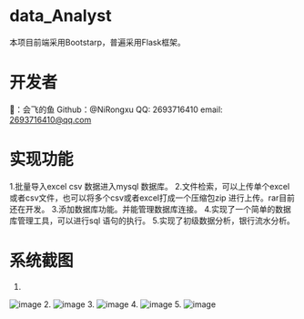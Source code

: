 # data_Analyst
本项目前端采用Bootstarp，普遍采用Flask框架。
# 开发者
👤：会飞的鱼
Github：@NiRongxu
QQ: 2693716410
email: 2693716410@qq.com

# 实现功能
1.批量导入excel csv 数据进入mysql 数据库。
2.文件检索，可以上传单个excel 或者csv文件，也可以将多个csv或者excel打成一个压缩包zip 进行上传。rar目前还在开发。
3.添加数据库功能。并能管理数据库连接。
4.实现了一个简单的数据库管理工具，可以进行sql 语句的执行。
5.实现了初级数据分析，银行流水分析。
# 系统截图
1.
![image](https://user-images.githubusercontent.com/67621434/134265773-e90dd22b-a31c-4ed0-af59-3731972b4d1b.png)
2.
![image](https://user-images.githubusercontent.com/67621434/134265538-fb7cc5f1-fa17-4270-ad22-7d838f5841ff.png)
3.
![image](https://user-images.githubusercontent.com/67621434/134266067-d54d1e06-785a-4433-8986-9d4afbf7fbc9.png)
4.
![image](https://user-images.githubusercontent.com/67621434/134265575-6d8b902c-c4e0-47ba-b4de-51c5634ae770.png)
5.
![image](https://user-images.githubusercontent.com/67621434/134265731-87394037-54d9-49c0-ad14-e9ae89366638.png)
